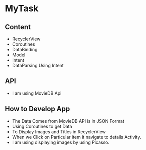 # MyTask
## Content
- RecyclerView
- Coroutines
- DataBinding
- Model
- Intent
- DataParsing Using Intent

## API
- I am using MovieDB Api

## How to Develop App
- The Data Comes from MovieDB API is in JSON Format
- Using Coroutines to get Data
- To Display Images and Titles in RecyclerView
- When we Click on Particular item it navigate to details Activity.
- I am using displaying images by using Picasso.
